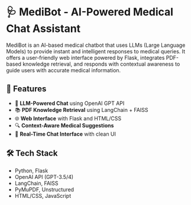 # 🩺 MediBot - AI-Powered Medical Chat Assistant

MediBot is an AI-based medical chatbot that uses LLMs (Large Language Models) to provide instant and intelligent responses to medical queries. It offers a user-friendly web interface powered by Flask, integrates PDF-based knowledge retrieval, and responds with contextual awareness to guide users with accurate medical information.

## 🚀 Features

- 🧠 **LLM-Powered Chat** using OpenAI GPT API
- 📚 **PDF Knowledge Retrieval** using LangChain + FAISS
- 🌐 **Web Interface** with Flask and HTML/CSS
- 🔍 **Context-Aware Medical Suggestions**
- 💬 **Real-Time Chat Interface** with clean UI

## 🛠️ Tech Stack

- Python, Flask
- OpenAI API (GPT-3.5/4)
- LangChain, FAISS
- PyMuPDF, Unstructured
- HTML/CSS, JavaScript


